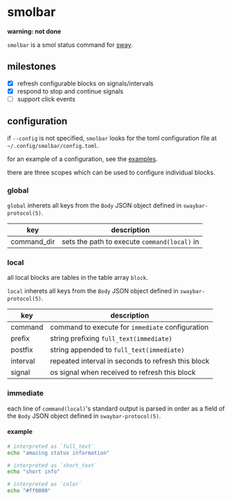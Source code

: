# smolbar

**warning: not done**

`smolbar` is a smol status command for [sway](https://github.com/swaywm/sway).

## milestones

- [X] refresh configurable blocks on signals/intervals
- [X] respond to stop and continue signals
- [ ] support click events

## configuration

if `--config` is not specified, `smolbar` looks for the toml configuration file at `~/.config/smolbar/config.toml`.

for an example of a configuration, see the [examples](./examples).

there are three scopes which can be used to configure individual blocks.

### global

`global` inherets all keys from the `Body` JSON object defined in `swaybar-protocol(5)`.

| key         | description                                  |
|-------------|----------------------------------------------|
| command_dir | sets the path to execute `command(local)` in |

### local

all local blocks are tables in the table array `block`.

`local` inherets all keys from the `Body` JSON object defined in `swaybar-protocol(5)`.

| key      | description                                        |
|----------|----------------------------------------------------|
| command  | command to execute for `immediate` configuration   |
| prefix   | string prefixing `full_text(immediate)`            |
| postfix  | string appended to `full_text(immediate)`          |
| interval | repeated interval in seconds to refresh this block |
| signal   | os signal when received to refresh this block      |

### immediate

each line of `command(local)`'s standard output is parsed in order as a field of the `Body` JSON object defined in `swaybar-protocol(5)`.

#### example

```sh
# interpreted as `full_text`
echo "amazing status information"

# interpreted as `short_text`
echo "short info"

# interpreted as `color`
echo "#ff0000"
```
